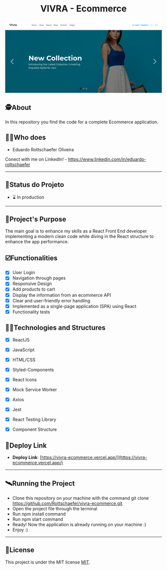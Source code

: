 <h1 align="center">
     VIVRA - Ecommerce
</h1>

![HomePage](./src/assets/Preview.png)


##  🕵About

In this repository you find the code for a complete Ecommerce application. 

##  👩🏾Who does

- Eduardo Rottschaefer Oliveira

Conect with me on LinkedIn! - https://www.linkedin.com/in/eduardo-rottschaefer

---
##  🧭Status do Projeto

 - ⌛ In production

---

##  🎯Project's Purpose

The main goal is to enhance my skills as a React Front End developer  implementing a modern clean code while diving in the React structure to enhance the app performance.

## ☑️Functionalities

- [x] User Login
- [x] Navigation through pages
- [x] Responsive Design
- [x] Add products to cart
- [x] Display the information from an ecommerce API
- [x] Clear and user-friendly error handling
- [x] Implemented as a single-page application (SPA) using React
- [x] Functionality tests

## 👨‍💻Technologies and Structures

- [x] ReactJS
- [x] JavaScript
- [x] HTML/CSS
- [x] Styled-Components
- [x] React Icons
- [x] Mock Service Worker
- [x] Axios
- [x] Jest
- [x] React Testing Library
- [x] Component Structure




## 🔗Deploy Link

- **Deploy Link**: [https://vivra-ecommerce.vercel.app/](https://vivra-ecommerce.vercel.app/)


---


## 🛰Running the Project

- Clone this repository on your machine with the command git clone https://github.com/Rottschaefer/vivra-ecommerce.git
- Open the project file through the terminal
- Run npm install command
- Run npm start command
- Ready! Now the application is already running on your machine :)
- Enjoy :)

---

## 📝License

This project is under the MIT license [MIT](./LICENSE).

